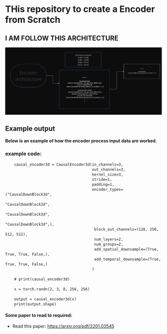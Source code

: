 # THis repository to create a Encoder from Scratch




## I AM FOLLOW THIS ARCHITECTURE
![alt text](<Images/Screenshot from 2025-08-30 16-59-00.png>)



## Example output 
**Below is an example of how the encoder process input data are worked.**

### example code:
```
    causal_encoder3d = CausalEncoder3d(in_channels=3,
                                       out_channels=3,
                                       kernel_size=3,
                                       stride=1,
                                       padding=1,
                                       encoder_types=("CausalDownBlock3d",
                                                      "CausalDownBlock3d",
                                                      "CausalDownBlock3d",
                                                      "CausalDownBlock3d",),
                                        block_out_channels=(128, 256, 512, 512),
                                        num_layers=2,
                                        num_groups=2,
                                        add_spatial_downsample=(True, True, True, False,),
                                        add_temporal_downsample=(True, True, True, False,)
                                       )
    
    # print(causal_encoder3d)

    x = torch.randn(2, 3, 8, 256, 256)

    output = causal_encoder3d(x)
    print(output.shape)
```








####  Some paper to read to required: 

- Read this paper: https://arxiv.org/pdf/2201.03545

